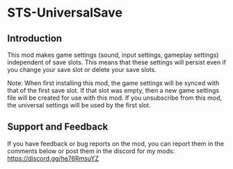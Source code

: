 # STS-UniversalSave

## Introduction

This mod makes game settings (sound, input settings, gameplay settings) independent of save slots. This means that these settings will persist even if you change your save slot or delete your save slots.

Note: When first installing this mod, the game settings will be synced with that of the first save slot. If that slot was empty, then a new game settings file will be created for use with this mod. If you unsubscribe from this mod, the universal settings will be used by the first slot.

## Support and Feedback

If you have feedback or bug reports on the mod, you can report them in the comments below or post them in the discord for my mods: https://discord.gg/he76RmsuYZ
